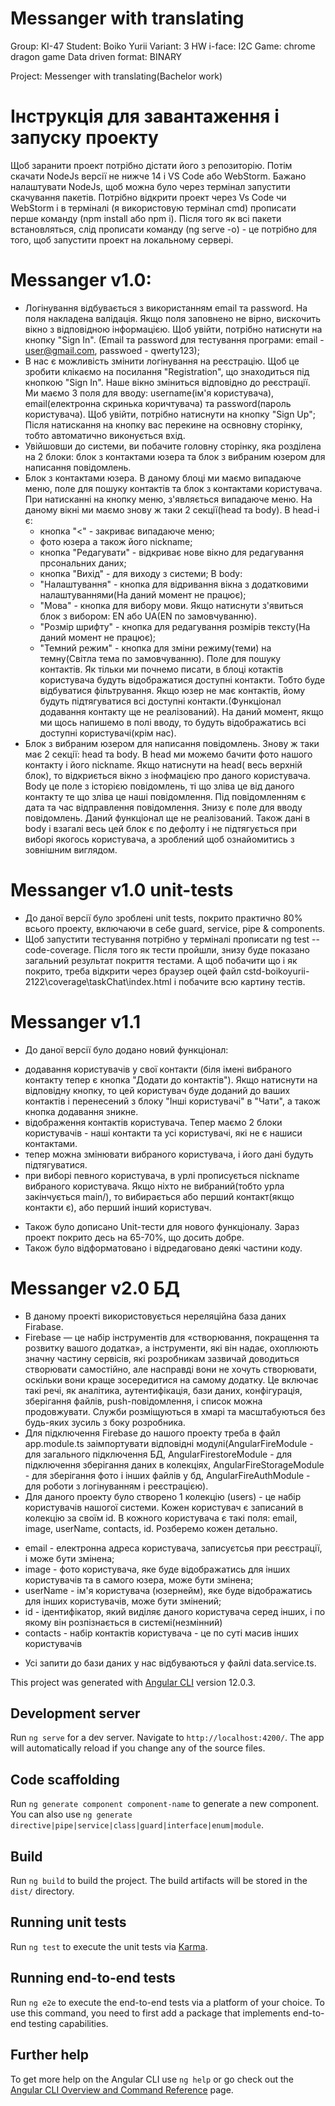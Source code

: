# Messanger with translating

Group: KI-47
Student: Boiko Yurii
Variant: 3
HW i-face: I2C
Game: chrome dragon game
Data driven format: BINARY

Project: Messenger with translating(Bachelor work)

# Інструкція для завантаження і запуску проекту
Щоб заранити проект потрібно дістати його з репозиторію. Потім скачати NodeJs версії не нижче 14 і VS Code або WebStorm. Бажано налаштувати NodeJs, щоб можна було через термінал запустити скачування пакетів. Потрібно відкрити проект через Vs Code чи WebStorm і в терміналі (я використовую термінал cmd) прописати перше команду (npm install або npm i). Після  того як всі пакети встановляться, слід прописати команду (ng serve -o) - це потрібно для того, щоб запустити проект на локальному сервері.

# Messanger v1.0:
 - Логінування відбувається з використанням email та password. На поля накладена валідація. Якщо поля заповнено не вірно, вискочить вікно з відповідною інформацією. Щоб увійти, потрібно натиснути на кнопку "Sign In". (Email та password для тестування програми: email - user@gmail.com, passwoed - qwerty123);
 - В нас є можливість змінити логінування на реєстрацію. Щоб це зробити клікаємо на посилання "Registration", що знаходиться під кнопкою "Sign In". Наше вікно зміниться відповідно до реєстрації. Ми маємо 3 поля для вводу: username(ім'я користувача), email(електронна скринька коричтувача) та password(пароль користувача). Щоб увійти, потрібно натиснути на кнопку "Sign Up"; Після натискання на кнопку вас перекине на освновну сторінку, тобто автоматично виконується вхід.
 -  Увійшовши до системи, ви побачите головну сторінку, яка розділена на 2 блоки: блок з контактами юзера та блок з вибраним юзером для написання повідомлень. 
 - Блок з контактами юзера. В даному блоці ми маємо випадаюче меню, поле для пошуку контактів та блок з контактами користувача. При натисканні на кнопку меню, з'являється випадаюче меню. На даному вікні ми маємо знову ж таки 2 секції(head та body). В head-і є:
   * кнопка "<" - закриває випадаюче меню;
   * фото юзера а також його nickname;
   * кнопка "Редагувати" - відкриває нове вікно для редагування прсональних даних;
   * кнопка "Вихід" - для виходу з системи;
 В body:
   * "Налаштування" - кнопка для відривання вікна з додатковими налаштуваннями(На даний момент не працює);
   * "Мова" - кнопка для вибору мови. Якщо натиснути з'явиться блок з вибором: EN або UA(EN по замовчуванню).
   * "Розмір шрифту" - кнопка для редагування розмірів тексту(На даний момент не працює);
   * "Темний режим" - кнопка для зміни режиму(теми) на темну(Світла тема по замовчуванню).
  Поле для пошуку контактів. Як тільки ми почнемо писати, в блоці котактів користувача будуть відображатися доступні контакти. Тобто буде відбуватися фільтрування. Якщо юзер не має контактів, йому будуть підтягуватися всі доступні контакти.(Функціонал додавання контакту ще не реалізований). На даний момент, якщо ми щось напишемо в полі вводу, то будуть відображатись всі доступні користувачі(крім нас).
 - Блок з вибраним юзером для написання повідомлень. Знову ж таки має 2 секції: head та body. В head ми можемо бачити фото нашого контакту і його nickname. Якщо натиснути на head( весь верхній блок), то відкриється вікно з інофмацією про даного користувача. Body це поле з історією повідомлень, ті що зліва це від даного контакту те що зліва це наші повідомлення. Під повідомленням є дата та час відправлення повідомлення. Знизу є поле для вводу повідомлень. Даний функціонал ще не реалізований. Також дані в body і взагалі весь цей блок є по дефолту і не підтягується при виборі якогось користувача, а зроблений щоб ознайомитись з зовнішним виглядом.

 # Messanger v1.0 unit-tests
  - До даної версії було зроблені unit tests, покрито практично 80% всього проекту, включаючи в себе guard, service, pipe & components.
  - Щоб запустити тестування потрібно у терміналі прописати ng test --code-coverage. Після того як тести пройшли, знизу буде показано загальний результат покриття тестами. А щоб побачити що і як покрито, треба відкрити через браузер оцей файл cstd-boikoyurii-2122\coverage\taskChat\index.html і побачите всю картину тестів.

 # Messanger v1.1 
 - До даної версії було додано новий функціонал:
  * додавання користувачів у свої контакти (біля імені вибраного контакту тепер є кнопка "Додати до контактів"). Якщо натиснути на відповідну кнопку, то цей користувач буде доданий до ваших контактів і перенесений з блоку "Інші користувачі" в "Чати", а також кнопка додавання зникне.
  * відображення контактів користувача. Тепер маємо 2 блоки користувачів - наші контакти та усі користувачі, які не є нашиси контактами.
  * тепер можна змінювати вибраного користувача, і його дані будуть підтягуватися. 
  * при виборі певного користувача, в урлі прописується nickname вибраного користувача. Якщо ніхто не вибраний(тобто урла закінчується main/), то вибирається або перший контакт(якщо контакти є), або перший інший користувач.
 - Також було дописано Unit-тести для нового функціоналу. Зараз проект покрито десь на 65-70%, що досить добре.
 - Також було відформатовано і відредаговано деякі частини коду.

 # Messanger v2.0 БД
 - В даному проекті використовується нереляційна база даних Firabase.
 - Firebase — це набір інструментів для «створювання, покращення та розвитку вашого додатка», а інструменти, які він надає, охоплюють значну частину сервісів, які розробникам зазвичай доводиться створювати самостійно, але насправді вони не хочуть створювати, оскільки вони краще зосередитися на самому додатку. Це включає такі речі, як аналітика, аутентифікація, бази даних, конфігурація, зберігання файлів, push-повідомлення, і список можна продовжувати. Служби розміщуються в хмарі та масштабуються без будь-яких зусиль з боку розробника.
 - Для підключення Firebase до нашого проекту треба в файл app.module.ts заімпортувати відповідні модулі(AngularFireModule - для загального підключення БД, AngularFirestoreModule - для  підключення зберігання даних в колекціях, AngularFireStorageModule - для зберігання фото і інших файлів у бд, AngularFireAuthModule - для роботи з логінуванням і реєстрацією).
 - Для даного проекту було створено 1 колекцію (users) - це набір користувачів нашогої системи. Кожен користувач є записаний в колекцію за своїм id. В кожного користувача є такі поля: email, image, userName, contacts, id. Розберемо кожен детально. 
  * email - електронна адреса користувача, записуєтсья при реєстрації, і може бути змінена;
  * image - фото користувача, яке буде відображатись для інших користувачів та в самого юзера, може бути змінена;
  * userName - ім'я користувача (юзернейм), яке буде відображатись для інших користувачів, може бути змінений;
  * id - ідентифікатор, який виділяє даного користувача серед інших, і по якому він розпізнається в системі(незмінний)
  * contacts - набір контактів користувача - це по суті масив інших користувачів
 - Усі запити до бази даних у нас відбуваються у файлі data.service.ts.

This project was generated with [Angular CLI](https://github.com/angular/angular-cli) version 12.0.3.

## Development server

Run `ng serve` for a dev server. Navigate to `http://localhost:4200/`. The app will automatically reload if you change any of the source files.

## Code scaffolding

Run `ng generate component component-name` to generate a new component. You can also use `ng generate directive|pipe|service|class|guard|interface|enum|module`.

## Build

Run `ng build` to build the project. The build artifacts will be stored in the `dist/` directory.

## Running unit tests

Run `ng test` to execute the unit tests via [Karma](https://karma-runner.github.io).

## Running end-to-end tests

Run `ng e2e` to execute the end-to-end tests via a platform of your choice. To use this command, you need to first add a package that implements end-to-end testing capabilities.

## Further help

To get more help on the Angular CLI use `ng help` or go check out the [Angular CLI Overview and Command Reference](https://angular.io/cli) page.
